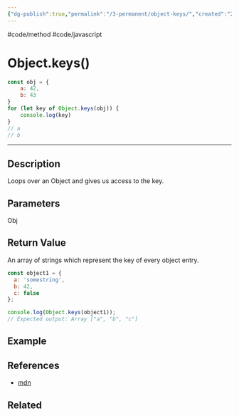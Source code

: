 ```yaml
---
{"dg-publish":true,"permalink":"/3-permanent/object-keys/","created":"2023-07-21T05:50:59.821-06:00","updated":"2023-08-02T13:53:08.137-06:00"}
---
```


#code/method #code/javascript

# Object.keys()

```javascript
const obj = {
	a: 42,
	b: 43
}
for (let key of Object.keys(obj)) {
	console.log(key)
}
// a
// b
```

---
## Description
Loops over an Object and gives us access to the key.

## Parameters
Obj

## Return Value
An array of strings which represent the key of every object entry.
```javascript
const object1 = {
  a: 'somestring',
  b: 42,
  c: false
};

console.log(Object.keys(object1));
// Expected output: Array ["a", "b", "c"]
```

## Example

## References
- [mdn](https://developer.mozilla.org/en-US/docs/Web/JavaScript/Reference/Global_Objects/Object/keys)

## Related
